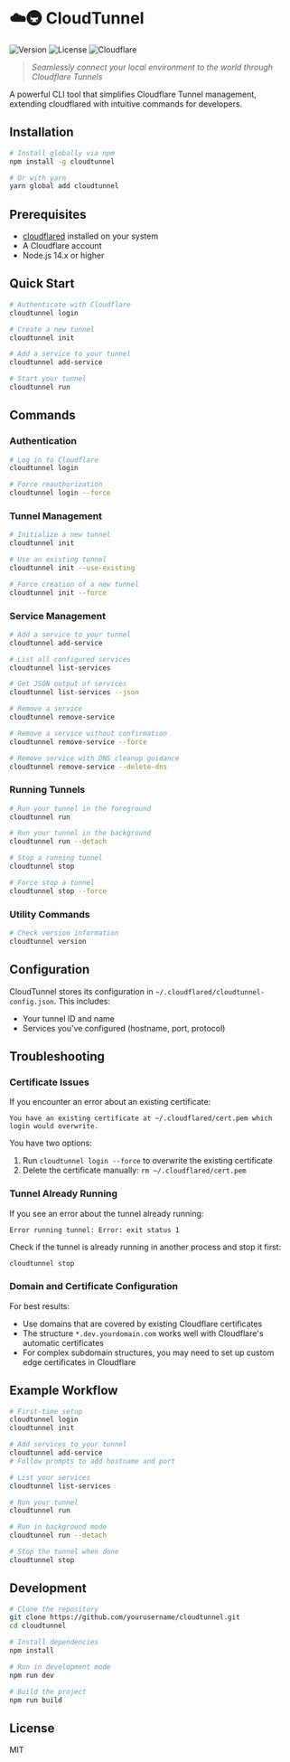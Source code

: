 # ☁️🚇 CloudTunnel

![Version](https://img.shields.io/badge/version-1.5.0-blue)
![License](https://img.shields.io/badge/license-MIT-green)
![Cloudflare](https://img.shields.io/badge/cloudflare-integrated-orange)

> _Seamlessly connect your local environment to the world through Cloudflare Tunnels_

A powerful CLI tool that simplifies Cloudflare Tunnel management, extending cloudflared with intuitive commands for developers.

## Installation

```bash
# Install globally via npm
npm install -g cloudtunnel

# Or with yarn
yarn global add cloudtunnel
```

## Prerequisites

- [cloudflared](https://developers.cloudflare.com/cloudflare-one/connections/connect-apps/install-and-setup/installation) installed on your system
- A Cloudflare account
- Node.js 14.x or higher

## Quick Start

```bash
# Authenticate with Cloudflare
cloudtunnel login

# Create a new tunnel
cloudtunnel init

# Add a service to your tunnel
cloudtunnel add-service

# Start your tunnel
cloudtunnel run
```

## Commands

### Authentication

```bash
# Log in to Cloudflare
cloudtunnel login

# Force reauthorization
cloudtunnel login --force
```

### Tunnel Management

```bash
# Initialize a new tunnel
cloudtunnel init

# Use an existing tunnel
cloudtunnel init --use-existing

# Force creation of a new tunnel
cloudtunnel init --force
```

### Service Management

```bash
# Add a service to your tunnel
cloudtunnel add-service

# List all configured services
cloudtunnel list-services

# Get JSON output of services
cloudtunnel list-services --json

# Remove a service
cloudtunnel remove-service

# Remove a service without confirmation
cloudtunnel remove-service --force

# Remove service with DNS cleanup guidance
cloudtunnel remove-service --delete-dns
```

### Running Tunnels

```bash
# Run your tunnel in the foreground
cloudtunnel run

# Run your tunnel in the background
cloudtunnel run --detach

# Stop a running tunnel
cloudtunnel stop

# Force stop a tunnel
cloudtunnel stop --force
```

### Utility Commands

```bash
# Check version information
cloudtunnel version
```

## Configuration

CloudTunnel stores its configuration in `~/.cloudflared/cloudtunnel-config.json`. This includes:

- Your tunnel ID and name
- Services you've configured (hostname, port, protocol)

## Troubleshooting

### Certificate Issues

If you encounter an error about an existing certificate:

```
You have an existing certificate at ~/.cloudflared/cert.pem which login would overwrite.
```

You have two options:

1. Run `cloudtunnel login --force` to overwrite the existing certificate
2. Delete the certificate manually: `rm ~/.cloudflared/cert.pem`

### Tunnel Already Running

If you see an error about the tunnel already running:

```
Error running tunnel: Error: exit status 1
```

Check if the tunnel is already running in another process and stop it first:

```bash
cloudtunnel stop
```

### Domain and Certificate Configuration

For best results:

- Use domains that are covered by existing Cloudflare certificates
- The structure `*.dev.yourdomain.com` works well with Cloudflare's automatic certificates
- For complex subdomain structures, you may need to set up custom edge certificates in Cloudflare

## Example Workflow

```bash
# First-time setup
cloudtunnel login
cloudtunnel init

# Add services to your tunnel
cloudtunnel add-service
# Follow prompts to add hostname and port

# List your services
cloudtunnel list-services

# Run your tunnel
cloudtunnel run

# Run in background mode
cloudtunnel run --detach

# Stop the tunnel when done
cloudtunnel stop
```

## Development

```bash
# Clone the repository
git clone https://github.com/yourusername/cloudtunnel.git
cd cloudtunnel

# Install dependencies
npm install

# Run in development mode
npm run dev

# Build the project
npm run build
```

## License

MIT
